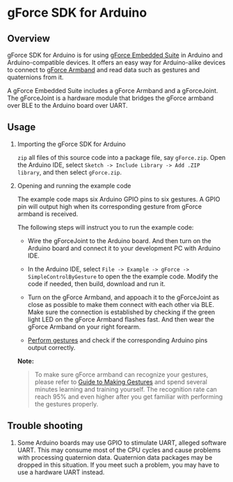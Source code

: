 # gForce SDK for Arduino

## Overview
gForce SDK for Arduino is for using [gForce Embedded Suite][gForceEmbeddedSuite] 
in Arduino and Arduino-compatible devices. It offers an easy way for 
Arduino-alike devices to connect to [gForce Armband][gForceArmband] and read 
data such as gestures and quaternions from it.

A gForce Embedded Suite includes a gForce Armband and a gForceJoint. 
The gForceJoint is a hardware module that bridges the gForce armband over BLE 
to the Arduino board over UART.

## Usage
1. Importing the gForce SDK for Arduino

    `zip` all files of this source code into a package file, say `gForce.zip`.
    Open the Arduino IDE, select `Sketch -> Include Library -> Add .ZIP library`,
    and then select `gForce.zip`.

2. Opening and running the example code

    The example code maps six Arduino GPIO pins to six gestures. A GPIO pin
    will output high when its corresponding gesture from gForce armband is
    received.

    The following steps will instruct you to run the example code:

    * Wire the gForceJoint to the Arduino board. And then turn on the Arduino 
      board and connect it to your development PC with Arduino IDE.

    * In the Arduino IDE, select `File -> Example -> gForce -> SimpleControlByGesture`
      to open the the example code. Modify the code if needed, then build,
      download and run it.

    * Turn on the gForce Armband, and appoach it to the gForceJoint as close as 
      possible to make them connect with each other via BLE. Make sure the 
      connection is established by checking if the green light LED on the 
      gForce Armband flashes fast. And then wear the gForce Armband on your 
      right forearm.

    * [Perform gestures][GuideToPerformingGestures] and check if the corresponding 
      Arduino pins output correctly.

    **Note:**
    > To make sure gForce armband can recognize your gestures, please refer to
    > [Guide to Making Gestures][GuideToPerformingGestures]
    > and spend several minutes learning and training yourself. The recognition
    > rate can reach 95% and even higher after you get familiar with performing 
    > the gestures properly.

## Trouble shooting
1. Some Arduino boards may use GPIO to stimulate UART, alleged software UART.
   This may consume most of the CPU cycles and cause problems with processing
   quaternion data. Quaternion data packages may be dropped in this situation.
   If you meet such a problem,  you may have to use a hardware UART instead.

[gForceEmbeddedSuite]: https://oymotion.github.io/doc/gForce100EmbeddedSuiteUserGuide/
[gForceArmband]: https://oymotion.github.io/doc/gForce100UserGuide/
[GuideToPerformingGestures]: https://www.youtube.com/watch?v=wBsYJf0wrkk  
